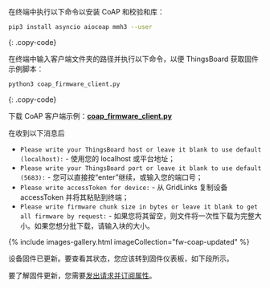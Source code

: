 在终端中执行以下命令以安装 CoAP 和校验和库：

```bash
pip3 install asyncio aiocoap mmh3 --user
```
{: .copy-code}

在终端中输入客户端文件夹的路径并执行以下命令，以便 ThingsBoard 获取固件示例脚本：

```bash
python3 coap_firmware_client.py 
```
{: .copy-code}

下载 CoAP 客户端示例：[**coap_firmware_client.py**](/docs/user-guide/resources/firmware/coap_firmware_client.py)

在收到以下消息后
- `Please write your ThingsBoard host or leave it blank to use default (localhost):` - 使用您的 localhost 或平台地址；
- `Please write your ThingsBoard port or leave it blank to use default (5683):` - 您可以直接按“enter”继续，或输入您的端口号；
- `Please write accessToken for device:` - 从 GridLinks 复制设备 accessToken 并将其粘贴到终端；
- `Please write firmware chunk size in bytes or leave it blank to get all firmware by request:` - 如果您将其留空，则文件将一次性下载为完整大小。如果您想分批下载，请输入块的大小。

{% include images-gallery.html imageCollection="fw-coap-updated" %}

设备固件已更新。要查看其状态，您应该转到固件仪表板，如下段所示。

要了解固件更新，您需要[发出请求并订阅属性](/docs/{{docsPrefix}}reference/coap-api/#firmware-api)。